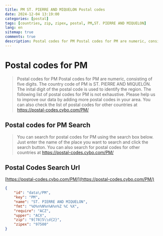 ```yaml
---
title: PM ST. PIERRE AND MIQUELON Postal codes 
date: 2024-12-04 13:19:00
categories: [postal]
tags: [countries, zip, zipex, postal, PM,ST. PIERRE AND MIQUELON]
lang: en
sitemap: true
comments: true
description: Postal codes for PM Postal codes for PM are numeric, consisting of five digits. The country code of PM is ST. PIERRE AND MIQUELON. The inital digit of the postal code is used to identify the region. The following list of postal codes for PM is not exhaustive. Please help us to improve our data by adding more postal codes in your area. You can also check the list of postal codes for other countries at https://postal-codes.cybo.com/PM/
---
```


# Postal codes for PM
> Postal codes for PM Postal codes for PM are numeric, consisting of five digits. The country code of PM is ST. PIERRE AND MIQUELON. The inital digit of the postal code is used to identify the region. The following list of postal codes for PM is not exhaustive. Please help us to improve our data by adding more postal codes in your area. You can also check the list of postal codes for other countries at https://postal-codes.cybo.com/PM/

## Postal codes for PM Search 
> You can search for postal codes for PM using the search box below. Just enter the name of the place you want to search and click the search button. You can also search for postal codes for other countries at https://postal-codes.cybo.com/PM/

## Postal Codes Search Url

[https://postal-codes.cybo.com/PM/](https://postal-codes.cybo.com/PM/)
```json
{
    "id": "data\/PM",
    "key": "PM",
    "name": "ST. PIERRE AND MIQUELON",
    "fmt": "%O%n%N%n%A%n%Z %C %X",
    "require": "ACZ",
    "upper": "ACX",
    "zip": "9[78]5\\d{2}",
    "zipex": "97500"
}
```
